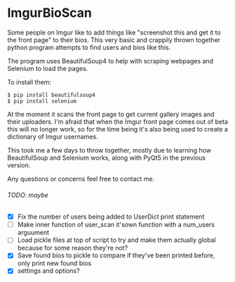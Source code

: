 # ImgurBioScan
Some people on Imgur like to add things like "screenshot this and get it to the front page" to their bios. This very basic and crappily thrown together python program attempts to find users and bios like this.

The program uses BeautifulSoup4 to help with scraping webpages and Selenium to load the pages.

To install them:
```
$ pip install beautifulsoup4
$ pip install selenium
```

At the moment it scans the front page to get current gallery images and their uploaders. I'm afraid that when the Imgur front page comes out of beta this will no longer work, so for the time being it's also being used to create a dictionary of Imgur usernames.

This took me a few days to throw together, mostly due to learning how BeautifulSoup and Selenium works, along with PyQt5 in the previous version.

Any questions or concerns feel free to contact me.

###### TODO:   maybe
- [x] Fix the number of users being added to UserDict print statement
- [ ] Make inner function of user_scan it'sown function with a num_users arguument
- [ ] Load pickle files at top of script to try and make them actually global because for some reason they're not?
- [x] Save found bios to pickle to compare if they've been printed before, only print new found bios
- [x] settings and options?
